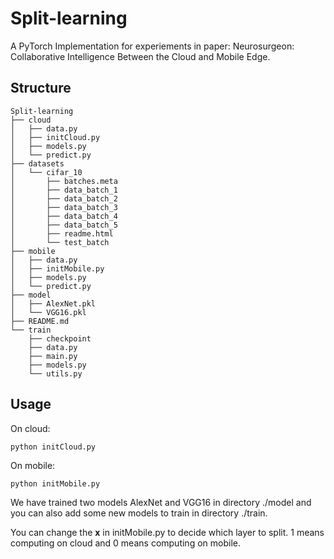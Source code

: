 # Split-learning

A PyTorch Implementation for experiements in paper: Neurosurgeon: Collaborative Intelligence Between the Cloud and Mobile Edge.

## Structure

```shell
Split-learning
├── cloud
│   ├── data.py
│   ├── initCloud.py
│   ├── models.py
│   └── predict.py
├── datasets
│   └── cifar_10
│       ├── batches.meta
│       ├── data_batch_1
│       ├── data_batch_2
│       ├── data_batch_3
│       ├── data_batch_4
│       ├── data_batch_5
│       ├── readme.html
│       └── test_batch
├── mobile
│   ├── data.py
│   ├── initMobile.py
│   ├── models.py
│   └── predict.py
├── model
│   ├── AlexNet.pkl
│   └── VGG16.pkl
├── README.md
└── train
    ├── checkpoint
    ├── data.py
    ├── main.py
    ├── models.py
    └── utils.py
```

## Usage

On cloud:

```
python initCloud.py
```

On mobile:

```
python initMobile.py
```

We have trained two models AlexNet and VGG16 in directory ./model and you can also add some new models to train in directory ./train.

You can change the **x** in initMobile.py to decide which layer to split. 1 means computing on cloud and 0 means computing on mobile.